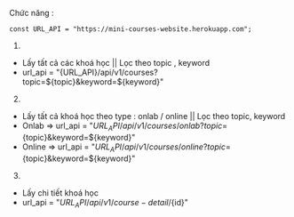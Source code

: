 Chức năng : 

    const URL_API = "https://mini-courses-website.herokuapp.com";

1.
-  Lấy tất cả các khoá học || Lọc theo topic , keyword
- url_api = "{URL_API}/api/v1/courses?topic=${topic}&keyword=${keyword}"

2.
-  Lấy tất cả khoá học theo type : onlab / online || Lọc theo topic, keyword
- Onlab => url_api = "${URL_API}/api/v1/courses/onlab?topic=${topic}&keyword=${keyword}"
- Online => url_api = "${URL_API}/api/v1/courses/online?topic=${topic}&keyword=${keyword}"

3.
- Lấy chi tiết khoá học 
- url_api = "${URL_API}/api/v1/course-detail/${id}"